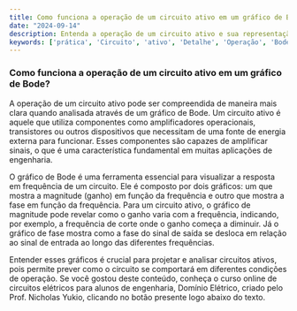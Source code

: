 ```yaml
---
title: Como funciona a operação de um circuito ativo em um gráfico de Bode?
date: "2024-09-14"
description: Entenda a operação de um circuito ativo e sua representação em um gráfico de Bode.
keywords: ['prática', 'Circuito', 'ativo', 'Detalhe', 'Operação', 'Bode', 'Circuito']
---
```


### Como funciona a operação de um circuito ativo em um gráfico de Bode?

A operação de um circuito ativo pode ser compreendida de maneira mais clara quando analisada através de um gráfico de Bode. Um circuito ativo é aquele que utiliza componentes como amplificadores operacionais, transistores ou outros dispositivos que necessitam de uma fonte de energia externa para funcionar. Esses componentes são capazes de amplificar sinais, o que é uma característica fundamental em muitas aplicações de engenharia.

O gráfico de Bode é uma ferramenta essencial para visualizar a resposta em frequência de um circuito. Ele é composto por dois gráficos: um que mostra a magnitude (ganho) em função da frequência e outro que mostra a fase em função da frequência. Para um circuito ativo, o gráfico de magnitude pode revelar como o ganho varia com a frequência, indicando, por exemplo, a frequência de corte onde o ganho começa a diminuir. Já o gráfico de fase mostra como a fase do sinal de saída se desloca em relação ao sinal de entrada ao longo das diferentes frequências.

Entender esses gráficos é crucial para projetar e analisar circuitos ativos, pois permite prever como o circuito se comportará em diferentes condições de operação. Se você gostou deste conteúdo, conheça o curso online de circuitos elétricos para alunos de engenharia, Domínio Elétrico, criado pelo Prof. Nicholas Yukio, clicando no botão presente logo abaixo do texto.